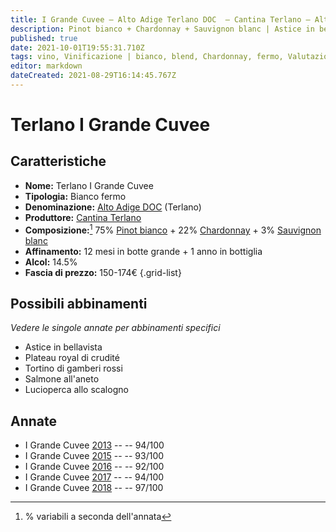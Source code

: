 ```yaml
---
title: I Grande Cuvee – Alto Adige Terlano DOC  – Cantina Terlano – Alto-Adige (IT) – 150-174€ – 5★
description: Pinot bianco + Chardonnay + Sauvignon blanc | Astice in bellavista – Plateau royal di crudité – Tortino di gamberi rossi – Salmone all'aneto – Lucioperca allo scalogno
published: true
date: 2021-10-01T19:55:31.710Z
tags: vino, Vinificazione | bianco, blend, Chardonnay, fermo, Valutazioni | 5 stelle, Regione | Alto-Adige (IT), Pinot bianco, Sauvignon blanc, Alimento | astice, Cottura | in bellavista Plateau royal di crudité, Tortino di gamberi rossi, Salmone all'aneto, Lucioperca allo scalogno, Prezzi | 150-174€
editor: markdown
dateCreated: 2021-08-29T16:14:45.767Z
---
```


# Terlano I Grande Cuvee

## Caratteristiche
- **Nome:** Terlano I Grande Cuvee
- **Tipologia:** Bianco fermo 
- **Denominazione:** [Alto Adige DOC](/denominazioni/Italia/Alto-Adige/DOC/Alto-Adige) (Terlano)
- **Produttore:** [Cantina Terlano](/produttori/Italia/Alto-Adige/Cantina-Terlano) 
- **Composizione:**[^1] 75% [Pinot bianco](/vitigni/Francia/bacca-bianca/pinot-bianco) + 22% [Chardonnay](/vitigni/Francia/bacca-bianca/chardonnay) + 3% [Sauvignon blanc](/vitigni/Francia/bacca-bianca/sauvignon-blanc)
- **Affinamento:** 12 mesi in botte grande + 1 anno in bottiglia
- **Alcol:** 14.5%
- **Fascia di prezzo:** 150-174€
{.grid-list}

## Possibili abbinamenti
*Vedere le singole annate per abbinamenti specifici*

- Astice in bellavista
- Plateau royal di crudité
- Tortino di gamberi rossi
- Salmone all'aneto
- Lucioperca allo scalogno

## Annate
- I Grande Cuvee [2013](/vini/Italia/Alto-Adige/Cantina-Terlano/I-Grande-Cuvee/2013) -- <span class="star-5"></span> -- 94/100
- I Grande Cuvee [2015](/vini/Italia/Alto-Adige/Cantina-Terlano/I-Grande-Cuvee/2015) -- <span class="star-5"></span> -- 93/100
- I Grande Cuvee [2016](/vini/Italia/Alto-Adige/Cantina-Terlano/I-Grande-Cuvee/2016) -- <span class="star-5"></span> -- 92/100
- I Grande Cuvee [2017](/vini/Italia/Alto-Adige/Cantina-Terlano/I-Grande-Cuvee/2017) -- <span class="star-5"></span> -- 94/100
- I Grande Cuvee [2018](/vini/Italia/Alto-Adige/Cantina-Terlano/I-Grande-Cuvee/2018) -- <span class="star-5"></span> -- 97/100

 [^1]: % variabili a seconda dell'annata
 